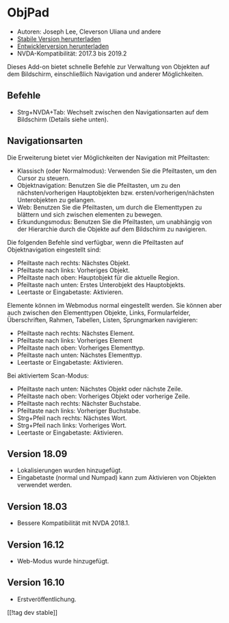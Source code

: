 # ObjPad #

* Autoren: Joseph Lee, Cleverson Uliana und andere
* [Stabile Version herunterladen][1]
* [Entwicklerversion herunterladen][2]
* NVDA-Kompatibilität: 2017.3 bis 2019.2

Dieses Add-on bietet schnelle Befehle zur Verwaltung von Objekten auf dem
Bildschirm, einschließlich Navigation und anderer Möglichkeiten.

## Befehle

* Strg+NVDA+Tab: Wechselt zwischen den Navigationsarten auf dem Bildschirm
  (Details siehe unten).

## Navigationsarten

Die Erweiterung bietet vier Möglichkeiten der Navigation mit Pfeiltasten:

* Klassisch (oder Normalmodus): Verwenden Sie die Pfeiltasten, um den Cursor
  zu steuern.
* Objektnavigation: Benutzen Sie die Pfeiltasten, um zu den
  nächsten/vorherigen Hauptobjekten bzw. ersten/vorherigen/nächsten
  Unterobjekten zu gelangen.
* Web: Benutzen Sie die Pfeiltasten, um durch die Elementtypen zu blättern
  und sich zwischen elementen zu bewegen.
* Erkundungsmodus: Benutzen Sie die Pfeiltasten, um unabhängig von der
  Hierarchie durch die Objekte auf dem Bildschirm zu navigieren.

Die folgenden Befehle sind verfügbar, wenn die Pfeiltasten auf
Objektnavigation eingestellt sind:

* Pfeiltaste nach rechts: Nächstes Objekt.
* Pfeiltaste nach links: Vorheriges Objekt.
* Pfeiltaste nach oben: Hauptobjekt für die aktuelle Region.
* Pfeiltaste nach unten: Erstes Unterobjekt des Hauptobjekts.
* Leertaste or Eingabetaste: Aktivieren.

Elemente können im Webmodus normal eingestellt werden. Sie können aber auch
zwischen den Elementtypen Objekte, Links, Formularfelder, Überschriften,
Rahmen, Tabellen, Listen, Sprungmarken navigieren:

* Pfeiltaste nach rechts: Nächstes Element.
* Pfeiltaste nach links: Vorheriges Element
* Pfeiltaste nach oben: Vorheriges Elementtyp.
* Pfeiltaste nach unten: Nächstes Elementtyp.
* Leertaste or Eingabetaste: Aktivieren.

Bei aktiviertem Scan-Modus:

* Pfeiltaste nach unten: Nächstes Objekt oder nächste Zeile.
* Pfeiltaste nach oben: Vorheriges Objekt oder vorherige Zeile.
* Pfeiltaste nach rechts: Nächster Buchstabe.
* Pfeiltaste nach links: Vorheriger Buchstabe.
* Strg+Pfeil nach rechts: Nächstes Wort.
* Strg+Pfeil nach links: Vorheriges Wort.
* Leertaste or Eingabetaste: Aktivieren.

## Version 18.09

* Lokalisierungen wurden hinzugefügt.
* Eingabetaste (normal und Numpad) kann zum Aktivieren von Objekten
  verwendet werden.

## Version 18.03

* Bessere Kompatibilität mit NVDA 2018.1.

## Version 16.12

* Web-Modus wurde hinzugefügt.

## Version 16.10

* Erstveröffentlichung.

[[!tag dev stable]]

[1]: https://addons.nvda-project.org/files/get.php?file=objPad

[2]: https://addons.nvda-project.org/files/get.php?file=objPad-dev
